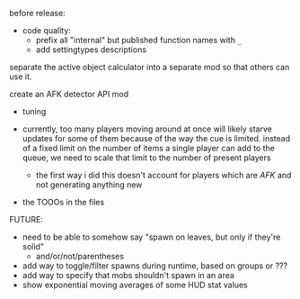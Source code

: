 before release:
* code quality:
  * prefix all "internal" but published function names with `_`
  * add settingtypes descriptions

separate the active object calculator into a separate mod so that others can use it.

create an AFK detector API mod

* tuning
* currently, too many players moving around at once will likely starve updates for some of them because of the way
  the cue is limited. instead of a fixed limit on the number of items a single player can add to the queue, we need
  to scale that limit to the number of present players
  * the first way i did this doesn't account for players which are *AFK* and not generating anything new

* the TOOOs in the files


FUTURE:
* need to be able to somehow say "spawn on leaves, but only if they're solid"
  * and/or/not/parentheses
* add way to toggle/filter spawns during runtime, based on groups or ???
* add way to specify that mobs shouldn't spawn in an area
* show exponential moving averages of some HUD stat values

